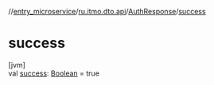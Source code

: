 //[entry_microservice](../../../index.md)/[ru.itmo.dto.api](../index.md)/[AuthResponse](index.md)/[success](success.md)

# success

[jvm]\
val [success](success.md): [Boolean](https://kotlinlang.org/api/core/kotlin-stdlib/kotlin/-boolean/index.html) = true